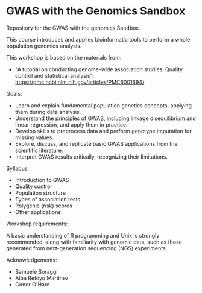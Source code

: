 # GWAS with the Genomics Sandbox 

Repository for the GWAS with the genomics Sandbox. 

This course introduces and applies bioinformatic tools to perform a whole population genomics analysis. 

This workshop is based on the materials from: 
- "A tutorial on conducting genome-wide association studies: Quality control and statistical analysis": https://pmc.ncbi.nlm.nih.gov/articles/PMC6001694/ 

Goals: 
- Learn and explain fundamental population genetics concepts, applying them during data analysis.
- Understand the principles of GWAS, including linkage disequilibrium and linear regression, and apply them in practice.
- Develop skills to preprocess data and perform genotype imputation for missing values.
- Explore, discuss, and replicate basic GWAS applications from the scientific literature.
- Interpret GWAS results critically, recognizing their limitations.

Syllabus: 
- Introduction to GWAS
- Quality control
- Population structure 
- Types of association tests
- Polygenic (risk) scores 
- Other applications 

Workshop requirements:

A basic understanding of R programming and Unix is strongly recommended, along with familiarity with genomic data, such as those generated from next-generation sequencing (NGS) experiments. 

Acknowledgements: 
- Samuele Soraggi 
- Alba Refoyo Martinez
- Conor O'Hare
